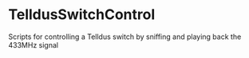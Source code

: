 # TelldusSwitchControl
Scripts for controlling a Telldus switch by sniffing and playing back the 433MHz signal

